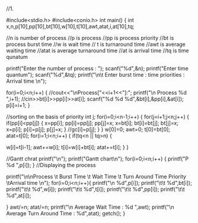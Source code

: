 
//1.

#include<stdio.h>
#include<conio.h>
int main()
 {
   int x,n,p[10],pp[10],bt[10],w[10],t[10],awt,atat,i,at[10],tq;
 
   //n is number of process
   //p is process
   //pp is process priority
   //bt is process burst time
   //w is wait time
   // t is turnaround time
   //awt is average waiting time
   //atat is average turnaround time
   //at is arrival time
   //tq is time qunatum
 
 
   printf("Enter the number of process : ");
   scanf("%d",&n);
   printf("Enter time quantum");
   scanf("%d",&tq);
   printf("\n\t Enter burst time : time priorities : Arrival time  \n");
 
   for(i=0;i<n;i++)
    {
      //cout<<"\nProcess["<<i+1<<"]:";
      printf("\n Process %d ",i+1);
      //cin>>bt[i]>>pp[i]>>at[i];
      scanf("%d %d %d",&bt[i],&pp[i],&at[i]);
	  p[i]=i+1;
    }
 
//sorting on the basis of priority
int j;
  for(i=0;i<n-1;i++)
   {
     for(j=i+1;j<n;j++)
     {
       if(pp[i]<pp[j])
       {
     x=pp[i];
     pp[i]=pp[j];
     pp[j]=x;
     x=bt[i];
     bt[i]=bt[j];
     bt[j]=x;
     x=p[i];
     p[i]=p[j];
     p[j]=x;
      }
      //gc[i]=p[j];
   }
}
w[0]=0;
awt=0;
t[0]=bt[0];
atat=t[0];
for(i=1;i<n;i++)
 {
 	if(tq<n || tq>n) {
	 
   w[i]=t[i-1];
   awt+=w[i];
   t[i]=w[i]+bt[i];
   atat+=t[i];
	 }
 }
 
 //Gantt chrat
 printf("\n");
 printf("Gantt chart\n");
 for(i=0;i<n;i++)
 {
 	printf("P %d ",p[i]);
 }
//Displaying the process
 
printf("\n\nProcess \t Burst Time \t Wait Time \t Turn Around Time   Priority \tArrival time \n");
for(i=0;i<n;i++){
printf("\n  %d",p[i]); printf("\t\t %d",bt[i]); printf("\t\t %d",w[i]); printf("\t\t %d",t[i]); printf("\t\t %d",pp[i]); printf("\t\t %d",at[i]);

}
awt/=n;
atat/=n;
printf("\n Average Wait Time : %d ",awt);
printf("\n Average Turn Around Time : %d",atat);
getch();
}


